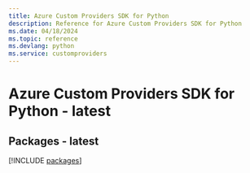 ```yaml
---
title: Azure Custom Providers SDK for Python
description: Reference for Azure Custom Providers SDK for Python
ms.date: 04/18/2024
ms.topic: reference
ms.devlang: python
ms.service: customproviders
---
```

# Azure Custom Providers SDK for Python - latest
## Packages - latest
[!INCLUDE [packages](custom-providers-index.md)]
